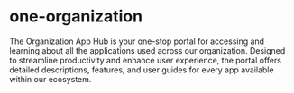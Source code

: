 # one-organization
The Organization App Hub is your one-stop portal for accessing and learning about all the applications used across our organization. Designed to streamline productivity and enhance user experience, the portal offers detailed descriptions, features, and user guides for every app available within our ecosystem.
